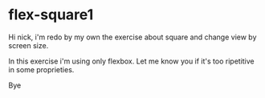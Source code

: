 # flex-square1

Hi nick, i'm redo by my own the exercise about square and change view by screen size.

In this exercise i'm using only flexbox. 
Let me know you if it's too ripetitive in some proprieties.

Bye